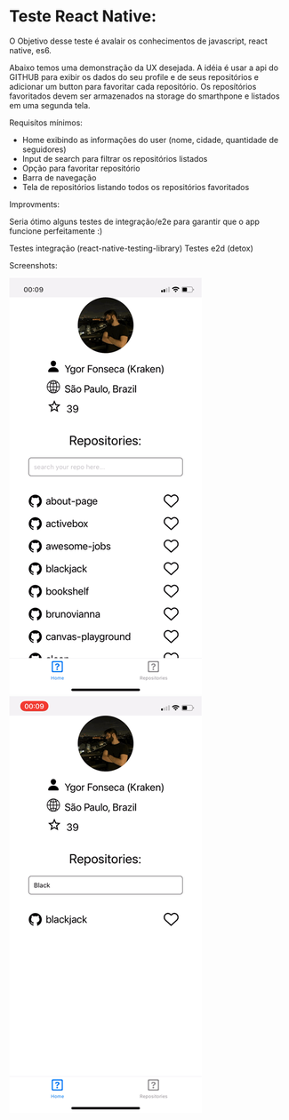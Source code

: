 # Teste React Native:

O Objetivo desse teste é avalair os conhecimentos de javascript, react native, es6.

Abaixo temos uma demonstração da UX desejada. A idéia é usar a api do GITHUB para exibir os dados do seu profile e de seus repositórios e adicionar um button para favoritar cada repositório. Os reposítórios favoritados devem ser armazenados na storage do smarthpone e listados em uma segunda tela.

Requisítos mínimos:

- Home exibindo as informações do user (nome, cidade, quantidade de seguidores)
- Input de search para filtrar os repositórios listados
- Opção para favoritar repositório
- Barra de navegação
- Tela de repositórios listando todos os repositórios favoritados

Improvments:

Seria ótimo alguns testes de integração/e2e para garantir que o app funcione perfeitamente :)

Testes integração (react-native-testing-library)
Testes e2d (detox)

Screenshots:

![Home](home.gif)
![Repositories](repos.gif)

